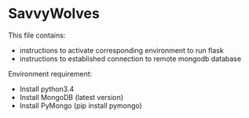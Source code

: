 # SavvyWolves
This file contains:
  - instructions to activate corresponding environment to run flask
  - instructions to established connection to remote mongodb database

Environment requirement:
  - Install python3.4
  - Install MongoDB (latest version)
  - Install PyMongo (pip install pymongo)


